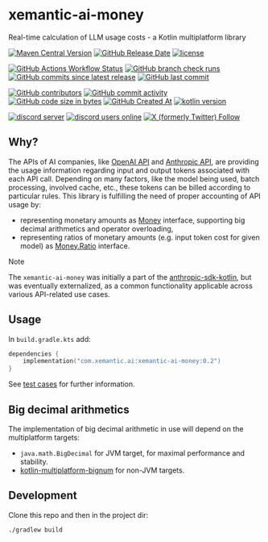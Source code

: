 # xemantic-ai-money
Real-time calculation of LLM usage costs - a Kotlin multiplatform library

[<img alt="Maven Central Version" src="https://img.shields.io/maven-central/v/com.xemantic.ai/xemantic-ai-money">](https://central.sonatype.com/namespace/com.xemantic.ai)
[<img alt="GitHub Release Date" src="https://img.shields.io/github/release-date/xemantic/xemantic-ai-money">](https://github.com/xemantic/xemantic-ai-money/releases)
[<img alt="license" src="https://img.shields.io/github/license/xemantic/xemantic-ai-money?color=blue">](https://github.com/xemantic/xemantic-ai-money/blob/main/LICENSE)

[<img alt="GitHub Actions Workflow Status" src="https://img.shields.io/github/actions/workflow/status/xemantic/xemantic-ai-money/build-main.yml">](https://github.com/xemantic/xemantic-ai-money/actions/workflows/build-main.yml)
[<img alt="GitHub branch check runs" src="https://img.shields.io/github/check-runs/xemantic/xemantic-ai-money/main">](https://github.com/xemantic/xemantic-ai-money/actions/workflows/build-main.yml)
[<img alt="GitHub commits since latest release" src="https://img.shields.io/github/commits-since/xemantic/xemantic-ai-money/latest">](https://github.com/xemantic/xemantic-ai-money/commits/main/)
[<img alt="GitHub last commit" src="https://img.shields.io/github/last-commit/xemantic/xemantic-ai-money">](https://github.com/xemantic/xemantic-ai-money/commits/main/)

[<img alt="GitHub contributors" src="https://img.shields.io/github/contributors/xemantic/xemantic-ai-money">](https://github.com/xemantic/xemantic-ai-money/graphs/contributors)
[<img alt="GitHub commit activity" src="https://img.shields.io/github/commit-activity/t/xemantic/xemantic-ai-money">](https://github.com/xemantic/xemantic-ai-money/commits/main/)
[<img alt="GitHub code size in bytes" src="https://img.shields.io/github/languages/code-size/xemantic/xemantic-ai-money">]()
[<img alt="GitHub Created At" src="https://img.shields.io/github/created-at/xemantic/xemantic-ai-money">](https://github.com/xemantic/xemantic-ai-money/commit/39c1fa4c138d4c671868c973e2ad37b262ae03c2)
[<img alt="kotlin version" src="https://img.shields.io/badge/dynamic/toml?url=https%3A%2F%2Fraw.githubusercontent.com%2Fxemantic%2Fxemantic-ai-money%2Fmain%2Fgradle%2Flibs.versions.toml&query=versions.kotlin&label=kotlin">](https://kotlinlang.org/docs/releases.html)

[<img alt="discord server" src="https://dcbadge.limes.pink/api/server/https://discord.gg/vQktqqN2Vn?style=flat">](https://discord.gg/vQktqqN2Vn)
[<img alt="discord users online" src="https://img.shields.io/discord/811561179280965673">](https://discord.gg/vQktqqN2Vn)
[<img alt="X (formerly Twitter) Follow" src="https://img.shields.io/twitter/follow/KazikPogoda">](https://x.com/KazikPogoda)

## Why?

The APIs of AI companies, like [OpenAI API](https://platform.openai.com/docs/api-reference/introduction) and [Anthropic API](https://docs.anthropic.com/en/api/getting-started), are providing the usage information regarding input and output tokens associated with each API call.
Depending on many factors, like the model being used, batch processing, involved cache, etc., these tokens can be billed according to particular rules.
This library is fulfilling the need of proper accounting of API usage by:

* representing monetary amounts as [Money](src/commonMain/kotlin/Money.kt) interface, supporting big decimal arithmetics and operator overloading,
* representing ratios of monetary amounts (e.g. input token cost for given model) as [Money.Ratio](src/commonMain/kotlin/Money.kt) interface.

> [!NOTE]
> The `xemantic-ai-money` was initially a part of the [anthropic-sdk-kotlin](https://github.com/xemantic/anthropic-sdk-kotlin), but was eventually externalized, as a
> common functionality applicable across various API-related use cases.

## Usage

In `build.gradle.kts` add:

```kotlin
dependencies {
    implementation("com.xemantic.ai:xemantic-ai-money:0.2")
}
```

See [test cases](src/commonTest/kotlin) for further information.

## Big decimal arithmetics

The implementation of big decimal arithmetic in use will depend on the multiplatform targets:

* `java.math.BigDecimal` for JVM target, for maximal performance and stability.
* [kotlin-multiplatform-bignum](https://github.com/ionspin/kotlin-multiplatform-bignum) for non-JVM targets.

## Development

Clone this repo and then in the project dir:

```shell
./gradlew build
```
